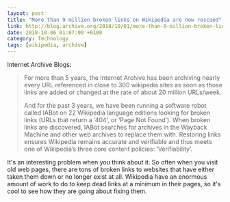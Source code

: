 ```yaml
---
layout: post 
title: "More than 9 million broken links on Wikipedia are now rescued" 
link: http://blog.archive.org/2018/10/01/more-than-9-million-broken-links-on-wikipedia-are-now-rescued/
date: 2018-10-06 01:07:00 +0100
category: Technology
tags: [wikipedia, archive]
---
```


Internet Archive Blogs:

>For more than 5 years, the Internet Archive has been archiving nearly every URL referenced in close to 300 wikipedia sites as soon as those links are added or changed at the rate of about 20 million URLs/week.
>
>And for the past 3 years, we have been running a software robot called IABot on 22 Wikipedia language editions looking for broken links (URLs that return a ‘404’, or ‘Page Not Found’). When broken links are discovered, IABot searches for archives in the Wayback Machine and other web archives to replace them with. Restoring links ensures Wikipedia remains accurate and verifiable and thus meets one of Wikipedia’s three core content policies: ‘Verifiability’.

It's an interesting problem when you think about it. So often when you visit old web pages, there are tons of broken links to websites that have either taken them down or no longer exist at all. Wikipedia have an enormous amount of work to do to keep dead links at a minimum in their pages, so it's cool to see how they are going about fixing them.